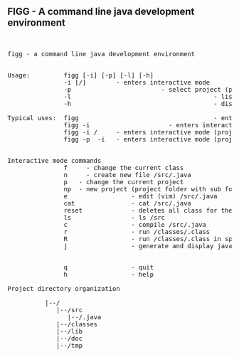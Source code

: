 ## FIGG - A command line java development environment
<pre>


figg - a command line java development environment


Usage:         figg [-i] [-p] [-l] [-h]
               -i [<project-name>/]<class-name>        - enters interactive mode
               -p <project-name>                       - select project (project folder)
               -l                                      - list project folder
               -h                                      - display usage

Typical uses:  figg                                    - enters interactive mode (project == . and class-name == Main>
               figg -i <class-name>                    - enters interactive mode (project == . and class-name == <class-name>
               figg -i <project-name>/<class-name>     - enters interactive mode (project == <project-name> & class-name == <class-name>
               figg -p <project-name> -i <class-name>  - enters interactive mode (project == <project-name> & class-name == <class-name>


Interactive mode commands
               f <class-name>    - change the current class
               n <class-name>    - create new file <project-name>/src/<class-name>.java
               p <project-name>  - change the current project
               np <project-name> - new project (project folder with sub folders)
               e                 - edit (vim) <project-name>/src/<class-name>.java
               cat               - cat <project-name>/src/<class-name>.java
               reset             - deletes all class for the current project
               ls                - ls <project-name>/src
               c                 - compile <project-name>/src/<class-name>.java
               r                 - run <project-name>/classes/<class-name>.class
               R                 - run <project-name>/classes/<class-name>.class in split window
               j                 - generate and display javadoc <project-name>/classes/<class-name>.java


               q                 - quit
               h                 - help

Project directory organization
          <FIGGPROJECTSHOME>
          |--/<PROJECT>
             |--/src
                |--/<SourceFile>.java
             |--/classes
             |--/lib
             |--/doc
             |--/tmp

</pre>
